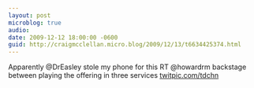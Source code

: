 ```yaml
---
layout: post
microblog: true
audio: 
date: 2009-12-12 18:00:00 -0600
guid: http://craigmcclellan.micro.blog/2009/12/13/t6634425374.html
---
```

Apparently @DrEasley stole my phone for this RT @howardrm backstage between playing the offering in three services [twitpic.com/tdchn](http://twitpic.com/tdchn)
